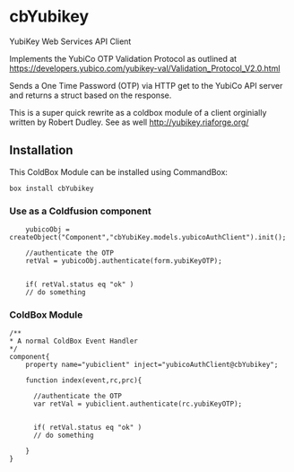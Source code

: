 # cbYubikey
YubiKey Web Services API Client

Implements the YubiCo OTP Validation Protocol as outlined at https://developers.yubico.com/yubikey-val/Validation_Protocol_V2.0.html

Sends a One Time Password (OTP) via HTTP get to the YubiCo API server and returns a struct based on the response.

This is a super quick rewrite as a coldbox module of a client orginially written by Robert Dudley. See as well http://yubikey.riaforge.org/

## Installation 
This ColdBox Module can be installed using CommandBox:

```
box install cbYubikey
```
### Use as a Coldfusion component

```
	yubicoObj = createObject("Component","cbYubiKey.models.yubicoAuthClient").init();
	
	//authenticate the OTP
	retVal = yubicoObj.authenticate(form.yubiKeyOTP);
	

	if( retVal.status eq "ok" )
    // do something
```


### ColdBox Module

```
/**
* A normal ColdBox Event Handler
*/
component{
	property name="yubiclient" inject="yubicoAuthClient@cbYubikey";
	
	function index(event,rc,prc){
		
	  //authenticate the OTP
	  var retVal = yubiclient.authenticate(rc.yubiKeyOTP);
	

	  if( retVal.status eq "ok" )
      // do something
		
	}
}
```
